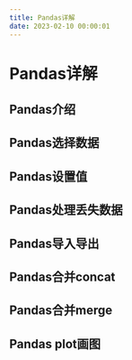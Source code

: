 ```yaml
---
title: Pandas详解
date: 2023-02-10 00:00:01
---
```


# Pandas详解

## Pandas介绍

## Pandas选择数据

## Pandas设置值

## Pandas处理丢失数据

## Pandas导入导出

## Pandas合并concat

## Pandas合并merge

## Pandas plot画图
